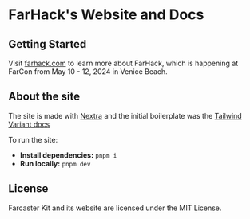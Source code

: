 # FarHack's Website and Docs

## Getting Started

Visit [farhack.com](https://farhack.com) to learn more about FarHack, which is happening at FarCon from May 10 - 12, 2024 in Venice Beach.

## About the site

The site is made with [Nextra](https://nextra.site/) and the initial boilerplate was the [Tailwind Variant docs](https://github.com/nextui-org/tailwind-variants-docs)

To run the site:
- **Install dependencies:** `pnpm i`
- **Run locally:** `pnpm dev`


## License

Farcaster Kit and its website are licensed under the MIT License.